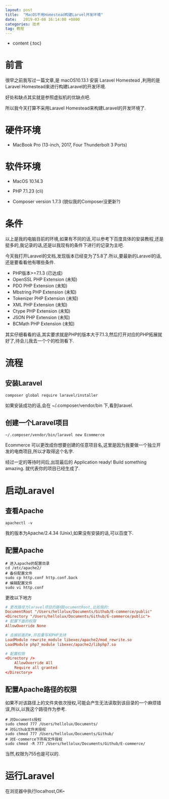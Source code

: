 ```yaml
---
layout: post
title:  "MacOS不用Homestead构建Larvel开发环境"
date:   2019-03-08 16:14:00 +0800
categories: 技术
tag: 教程
---
```


* content
{:toc}

# 前言

很早之前我写过一篇文章,是 macOS10.13.1 安装 Laravel Homestead ,利用的是Laravel Homestead来进行构建Laravel的开发环境.

好处和缺点其实就是参照虚拟机的优缺点吧.

所以我今天打算不采用Laravel Homestead来构建Laravel的开发环境了.

# 硬件环境

- MacBook Pro (13-inch, 2017, Four Thunderbolt 3 Ports)

# 软件环境

- MacOS 10.14.3

- PHP 7.1.23 (cli)

- Composer version 1.7.3  (貌似我的Composer没更新?)

# 条件

以上是我的电脑目前的环境,如果有不同的话,可以参考下百度具体的安装教程,还是挺多的,我记录的话,还是以我现有的条件下进行的记录为主吧.

今天我打开Laravel的文档,发现版本已经变为了5.8了.所以,要最新的Laravel的话,还是要看看他有哪些条件.

- PHP版本>=7.1.3    (已达成)
- OpenSSL PHP Extension (未知)
- PDO PHP Extension (未知)
- Mbstring PHP Extension    (未知)
- Tokenizer PHP Extension   (未知)
- XML PHP Extension (未知)
- Ctype PHP Extension   (未知)
- JSON PHP Extension    (未知)
- BCMath PHP Extension  (未知)

其实仔细看看的话,其实要求就是PHP的版本大于7.1.3,然后打开对应的PHP拓展就好了,待会儿我去一个个的检测看下.

# 流程

## 安装Laravel

```shell
composer global require laravel/installer
```

如果安装成功的话,会在 ~/.composer/vendor/bin 下,看到laravel.

## 创建一个Laravel项目

```shell
~/.composer/vendor/bin/laravel new Ecommerce
```

Ecommerce 可以更改成你想要创建的任意项目名,这里是因为我要做一个独立开发的电商项目,所以才取得这个名字.

经过一定的等待时间后,出现最后的 Application ready! Build something amazing. 就代表你的项目已经生成了.

# 启动Laravel

## 查看Apache

```shell
apachectl -v
```

我的版本为Apache/2.4.34 (Unix),如果没有安装的话,可以百度下.

## 配置Apache

```shell
# 进入apache的配置目录
cd /etc/apache2/
# 备份配置文件
sudo cp http.conf http.conf.back
# 编辑配置文件
sudo vi http.conf
```

更改以下地方

```conf
# 更改路径为laravel项目的路径DocumentRoot,比如我的:
DocumentRoot "/Users/hellolux/Documents/Github/E-commerce/public"
<Directory "/Users/hellolux/Documents/Github/E-commerce/public">
# 配置下面的权限
AllowOverride None

# 去掉前面的#,开启重写和PHP支持
LoadModule rewrite_module libexec/apache2/mod_rewrite.so
LoadModule php7_module libexec/apache2/libphp7.so

# 配置权限
<Directory />
    AllowOverride All
    Require all granted
</Directory>

```

## 配置Apache路径的权限

如果不对该路径上的文件夹依次授权,可能会产生无法读取到该目录的一个麻烦错误,所以,以我这个路径作为参考.

```shell
# 对Documents授权
sudo chmod 777 /Users/hellolux/Documents/
# 对Github文件夹授权
sudo chmod 777 /Users/hellolux/Documents/Github/
# 对E-commerce下所有文件授权
sudo chmod -R 777 /Users/hellolux/Documents/Github/E-commerce/
```

当然,权限为755也是可以的.

# 运行Laravel

在浏览器中执行localhost,OK~